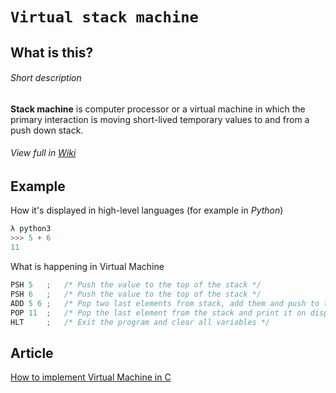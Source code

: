 # `Virtual stack machine`


## What is this?
###### Short description
**Stack machine** is computer processor or a virtual machine in which the primary interaction is moving short-lived temporary values to and from a push down stack.
###### View full in [Wiki](https://en.wikipedia.org/wiki/Stack_machine)

## Example
How it's displayed in high-level languages (for example in *Python*)
```python
λ python3
>>> 5 + 6
11
```

What is happening in Virtual Machine
```c
PSH 5   ;   /* Push the value to the top of the stack */
PSH 6   ;   /* Push the value to the top of the stack */
ADD 5 6 ;   /* Pop two last elements from stack, add them and push to the top of the stack */
POP 11  ;   /* Pop the last element from the stack and print it on display */
HLT     ;   /* Exit the program and clear all variables */
```

## Article
[How to implement Virtual Machine in C](https://felix.engineer/blogs/virtual-machine-in-c)

